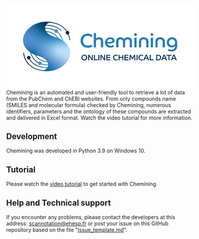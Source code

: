 ![Chemining](Chemining-logo_git.png)
Chemining is an automated and user-friendly tool to retrieve a lot of data from the PubChem and ChEBI websites. From only compounds name (SMILES and molecular formula) checked by Chemining, numerous identifiers, parameters and the ontology of these compounds are extracted and delivered in Excel format.
Watch the video tutorial for more information.

## Development
Chemining was developed in Python 3.9 on Windows 10.

## Tutorial
Please watch the [video tutorial](https://github.com/scannotation/Scannotation_software/blob/master/Scannotation-tutorial.docx) to get started with Chemining.

## Help and Technical support
If you encounter any problems, please contact the developers at this address: scannotation@ehesp.fr or post your issue on this GitHub repository based on the file "[Issue_template.md](https://github.com/scannotation/Chemining_software/blob/main/Issue_template.md)".
